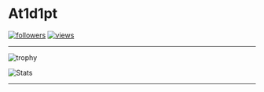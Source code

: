 # At1d1pt

[![followers](https://img.shields.io/github/followers/At1d1pt?style=social)](https://github.com/Atidipt123) [![views](https://komarev.com/ghpvc/?username=Atidipt123&style=plastic&color=yellow)](https://github.com/Atidipt123)

---

![trophy](https://github-profile-trophy.vercel.app/?username=At1d1pt&theme=monokai)

![Stats](https://github-readme-stats.vercel.app/api?username=at1d1pt&show_icons=true&bg_color=90,3a1c71,d76d77,ffaf7b&include_all_commits=true&count_private=true&hide_border=true&text_color=ffffff&title_color=ffffff&icon_color=ffffff)

---
